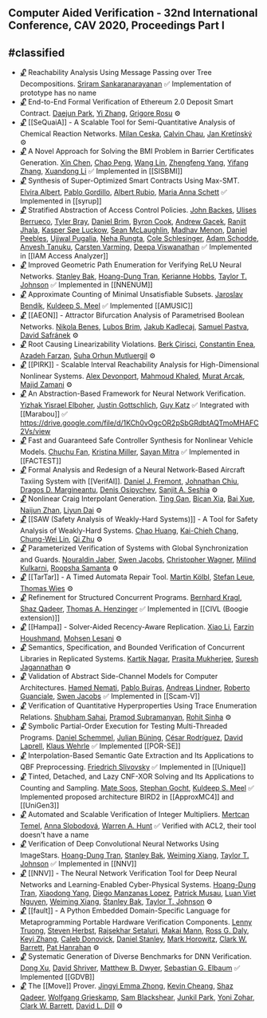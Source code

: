 ## Computer Aided Verification - 32nd International Conference, CAV 2020, Proceedings Part I
#classified
---
-	[🔓](https://doi.org/10.1007/978-3-030-53288-8_30) Reachability Analysis Using Message Passing over Tree Decompositions.
	[Sriram Sankaranarayanan](https://dblp.org/pid/82/1542.html)
	✅ Implementation of prototype has no name
-	[🔓](https://doi.org/10.1007/978-3-030-53288-8_8) End-to-End Formal Verification of Ethereum 2.0 Deposit Smart Contract.
	[Daejun Park](https://dblp.org/pid/152/3639-1.html), [Yi Zhang](https://dblp.org/pid/64/6544.html), [Grigore Rosu](https://dblp.org/pid/r/GrigoreRosu.html)
	⚙️
-	[🔓](https://doi.org/10.1007/978-3-030-53288-8_32) [[SeQuaiA]] - A Scalable Tool for Semi-Quantitative Analysis of Chemical Reaction Networks.
	[Milan Ceska](https://dblp.org/pid/213/3728.html), [Calvin Chau](https://dblp.org/pid/269/9591.html), [Jan Kretínský](https://dblp.org/pid/95/6511.html)
	⚙️
-	[🔓](https://doi.org/10.1007/978-3-030-53288-8_29) A Novel Approach for Solving the BMI Problem in Barrier Certificates Generation.
	[Xin Chen](https://dblp.org/pid/24/1518-27.html), [Chao Peng](https://dblp.org/pid/85/6436.html), [Wang Lin](https://dblp.org/pid/36/5376.html), [Zhengfeng Yang](https://dblp.org/pid/68/3884.html), [Yifang Zhang](https://dblp.org/pid/227/1124.html), [Xuandong Li](https://dblp.org/pid/76/5446.html)
	✅ Implemented in [[SISBMI]]
-	[🔓](https://doi.org/10.1007/978-3-030-53288-8_10) Synthesis of Super-Optimized Smart Contracts Using Max-SMT.
	[Elvira Albert](https://dblp.org/pid/a/ElviraAlbert.html), [Pablo Gordillo](https://dblp.org/pid/167/4507.html), [Albert Rubio](https://dblp.org/pid/29/6684.html), [Maria Anna Schett](https://dblp.org/pid/185/2487.html)
	✅ Implemented in [[syrup]]
-	[🔓](https://doi.org/10.1007/978-3-030-53288-8_9) Stratified Abstraction of Access Control Policies.
	[John Backes](https://dblp.org/pid/97/8857.html), [Ulises Berrueco](https://dblp.org/pid/269/9629.html), [Tyler Bray](https://dblp.org/pid/269/9691.html), [Daniel Brim](https://dblp.org/pid/269/9566.html), [Byron Cook](https://dblp.org/pid/36/113.html), [Andrew Gacek](https://dblp.org/pid/84/6151.html), [Ranjit Jhala](https://dblp.org/pid/47/4244.html), [Kasper Søe Luckow](https://dblp.org/pid/13/11526.html), [Sean McLaughlin](https://dblp.org/pid/66/5402.html), [Madhav Menon](https://dblp.org/pid/159/9350.html), [Daniel Peebles](https://dblp.org/pid/79/6508.html), [Ujjwal Pugalia](https://dblp.org/pid/269/9487.html), [Neha Rungta](https://dblp.org/pid/66/4832.html), [Cole Schlesinger](https://dblp.org/pid/31/10028.html), [Adam Schodde](https://dblp.org/pid/269/9505.html), [Anvesh Tanuku](https://dblp.org/pid/269/9587.html), [Carsten Varming](https://dblp.org/pid/29/2675.html), [Deepa Viswanathan](https://dblp.org/pid/19/1723.html)
	✅ Implemented in [[IAM Access Analyzer]]
-	[🔓](https://doi.org/10.1007/978-3-030-53288-8_4) Improved Geometric Path Enumeration for Verifying ReLU Neural Networks.
	[Stanley Bak](https://dblp.org/pid/16/7787.html), [Hoang-Dung Tran](https://dblp.org/pid/160/7295.html), [Kerianne Hobbs](https://dblp.org/pid/200/8219.html), [Taylor T. Johnson](https://dblp.org/pid/96/11505.html)
	✅ Implemented in [[NNENUM]]
-	[🔓](https://doi.org/10.1007/978-3-030-53288-8_21) Approximate Counting of Minimal Unsatisfiable Subsets.
	[Jaroslav Bendík](https://dblp.org/pid/181/7743.html), [Kuldeep S. Meel](https://dblp.org/pid/129/1623.html)
	✅ Implemented [[AMUSIC]]
-	[🔓](https://doi.org/10.1007/978-3-030-53288-8_28) [[AEON]] - Attractor Bifurcation Analysis of Parametrised Boolean Networks.
	[Nikola Benes](https://dblp.org/pid/71/1110.html), [Lubos Brim](https://dblp.org/pid/92/3060.html), [Jakub Kadlecaj](https://dblp.org/pid/269/9668.html), [Samuel Pastva](https://dblp.org/pid/167/4487.html), [David Safránek](https://dblp.org/pid/86/2438.html)
	⚙️
-	[🔓](https://doi.org/10.1007/978-3-030-53288-8_17) Root Causing Linearizability Violations.
	[Berk Çirisci](https://dblp.org/pid/217/2770.html), [Constantin Enea](https://dblp.org/pid/72/2839.html), [Azadeh Farzan](https://dblp.org/pid/89/148.html), [Suha Orhun Mutluergil](https://dblp.org/pid/170/4198.html)
	⚙️
-	[🔓](https://doi.org/10.1007/978-3-030-53288-8_27) [[PIRK]] - Scalable Interval Reachability Analysis for High-Dimensional Nonlinear Systems.
	[Alex Devonport](https://dblp.org/pid/236/4995.html), [Mahmoud Khaled](https://dblp.org/pid/153/9945.html), [Murat Arcak](https://dblp.org/pid/94/6666.html), [Majid Zamani](https://dblp.org/pid/34/9188.html)
	⚙️
-	[🔓](https://doi.org/10.1007/978-3-030-53288-8_3) An Abstraction-Based Framework for Neural Network Verification.
	[Yizhak Yisrael Elboher](https://dblp.org/pid/251/9586.html), [Justin Gottschlich](https://dblp.org/pid/56/2013.html), [Guy Katz](https://dblp.org/pid/23/10321.html)
	✅ Integrated with [[Marabou]]
	✅ https://drive.google.com/file/d/1KCh0vOgcOR2pSbGRdbtAQTmoMHAFC2Vs/view
-	[🔓](https://doi.org/10.1007/978-3-030-53288-8_31) Fast and Guaranteed Safe Controller Synthesis for Nonlinear Vehicle Models.
	[Chuchu Fan](https://dblp.org/pid/127/1756.html), [Kristina Miller](https://dblp.org/pid/269/9725.html), [Sayan Mitra](https://dblp.org/pid/07/3797.html)
	✅ Implemented in [[FACTEST]]
-	[🔓](https://doi.org/10.1007/978-3-030-53288-8_6) Formal Analysis and Redesign of a Neural Network-Based Aircraft Taxiing System with [[VerifAI]].
	[Daniel J. Fremont](https://dblp.org/pid/144/7602.html), [Johnathan Chiu](https://dblp.org/pid/249/2928.html), [Dragos D. Margineantu](https://dblp.org/pid/34/5356.html), [Denis Osipychev](https://dblp.org/pid/202/5662.html), [Sanjit A. Seshia](https://dblp.org/pid/s/SanjitASeshia.html)
	⚙️
-	[🔓](https://doi.org/10.1007/978-3-030-53288-8_20) Nonlinear Craig Interpolant Generation.
	[Ting Gan](https://dblp.org/pid/50/5083.html), [Bican Xia](https://dblp.org/pid/07/587.html), [Bai Xue](https://dblp.org/pid/74/2716-1.html), [Naijun Zhan](https://dblp.org/pid/63/1911.html), [Liyun Dai](https://dblp.org/pid/08/10346.html)
	⚙️
-	[🔓](https://doi.org/10.1007/978-3-030-53288-8_26) [[SAW (Safety Analysis of Weakly-Hard Systems)]] - A Tool for Safety Analysis of Weakly-Hard Systems.
	[Chao Huang](https://dblp.org/pid/18/4087.html), [Kai-Chieh Chang](https://dblp.org/pid/199/8216.html), [Chung-Wei Lin](https://dblp.org/pid/87/11.html), [Qi Zhu](https://dblp.org/pid/66/5923-2.html)
	⚙️
-	[🔓](https://doi.org/10.1007/978-3-030-53288-8_15) Parameterized Verification of Systems with Global Synchronization and Guards.
	[Nouraldin Jaber](https://dblp.org/pid/194/4203.html), [Swen Jacobs](https://dblp.org/pid/73/6880.html), [Christopher Wagner](https://dblp.org/pid/59/6876.html), [Milind Kulkarni](https://dblp.org/pid/47/1003.html), [Roopsha Samanta](https://dblp.org/pid/78/7445.html)
	⚙️
-	[🔓](https://doi.org/10.1007/978-3-030-53288-8_25) [[TarTar]] - A Timed Automata Repair Tool.
	[Martin Kölbl](https://dblp.org/pid/221/1706.html), [Stefan Leue](https://dblp.org/pid/20/6822.html), [Thomas Wies](https://dblp.org/pid/23/5398.html)
	⚙️
-	[🔓](https://doi.org/10.1007/978-3-030-53288-8_14) Refinement for Structured Concurrent Programs.
	[Bernhard Kragl](https://dblp.org/pid/138/6924.html), [Shaz Qadeer](https://dblp.org/pid/q/ShazQadeer.html), [Thomas A. Henzinger](https://dblp.org/pid/h/ThomasAHenzinger.html)
	✅ Implemented in [[CIVL (Boogie extension)]]
-	[🔓](https://doi.org/10.1007/978-3-030-53288-8_16) [[Hampa]] - Solver-Aided Recency-Aware Replication.
	[Xiao Li](https://dblp.org/pid/66/2069.html), [Farzin Houshmand](https://dblp.org/pid/232/9988.html), [Mohsen Lesani](https://dblp.org/pid/82/2603.html)
	⚙️
-	[🔓](https://doi.org/10.1007/978-3-030-53288-8_13) Semantics, Specification, and Bounded Verification of Concurrent Libraries in Replicated Systems.
	[Kartik Nagar](https://dblp.org/pid/120/1805.html), [Prasita Mukherjee](https://dblp.org/pid/263/6983.html), [Suresh Jagannathan](https://dblp.org/pid/j/SJagannathan.html)
	⚙️
-	[🔓](https://doi.org/10.1007/978-3-030-53288-8_12) Validation of Abstract Side-Channel Models for Computer Architectures.
	[Hamed Nemati](https://dblp.org/pid/127/4008.html), [Pablo Buiras](https://dblp.org/pid/07/7975.html), [Andreas Lindner](https://dblp.org/pid/28/610.html), [Roberto Guanciale](https://dblp.org/pid/12/5314.html), [Swen Jacobs](https://dblp.org/pid/73/6880.html)
	✅ Implemented in [[Scam-V]]
-	[🔓](https://doi.org/10.1007/978-3-030-53288-8_11) Verification of Quantitative Hyperproperties Using Trace Enumeration Relations.
	[Shubham Sahai](https://dblp.org/pid/170/7496.html), [Pramod Subramanyan](https://dblp.org/pid/27/8110.html), [Rohit Sinha](https://dblp.org/pid/04/4646-1.html)
	⚙️
-	[🔓](https://doi.org/10.1007/978-3-030-53288-8_18) Symbolic Partial-Order Execution for Testing Multi-Threaded Programs.
	[Daniel Schemmel](https://dblp.org/pid/119/0975.html), [Julian Büning](https://dblp.org/pid/223/5126.html), [César Rodríguez](https://dblp.org/pid/74/9958.html), [David Laprell](https://dblp.org/pid/265/5614.html), [Klaus Wehrle](https://dblp.org/pid/w/KlausWehrle.html)
	✅ Implemented [[POR-SE]]
-	[🔓](https://doi.org/10.1007/978-3-030-53288-8_24) Interpolation-Based Semantic Gate Extraction and Its Applications to QBF Preprocessing.
	[Friedrich Slivovsky](https://dblp.org/pid/55/10962.html)
	✅ Implemented in [[Unique]]
-	[🔓](https://doi.org/10.1007/978-3-030-53288-8_22) Tinted, Detached, and Lazy CNF-XOR Solving and Its Applications to Counting and Sampling.
	[Mate Soos](https://dblp.org/pid/32/7137.html), [Stephan Gocht](https://dblp.org/pid/205/6044.html), [Kuldeep S. Meel](https://dblp.org/pid/129/1623.html)
	✅ Implemented proposed architecture BIRD2 in [[ApproxMC4]] and [[UniGen3]]
-	[🔓](https://doi.org/10.1007/978-3-030-53288-8_23) Automated and Scalable Verification of Integer Multipliers.
	[Mertcan Temel](https://dblp.org/pid/269/9779.html), [Anna Slobodová](https://dblp.org/pid/34/5435.html), [Warren A. Hunt](https://dblp.org/pid/09/7554.html)
	✅ Verified with ACL2, their tool doesn't have a name
-	[🔓](https://doi.org/10.1007/978-3-030-53288-8_2) Verification of Deep Convolutional Neural Networks Using ImageStars.
	[Hoang-Dung Tran](https://dblp.org/pid/160/7295.html), [Stanley Bak](https://dblp.org/pid/16/7787.html), [Weiming Xiang](https://dblp.org/pid/72/5686.html), [Taylor T. Johnson](https://dblp.org/pid/96/11505.html)
	✅ Implemented in [[NNV]]
-	[🔓](https://doi.org/10.1007/978-3-030-53288-8_1) [[NNV]] - The Neural Network Verification Tool for Deep Neural Networks and Learning-Enabled Cyber-Physical Systems.
	[Hoang-Dung Tran](https://dblp.org/pid/160/7295.html), [Xiaodong Yang](https://dblp.org/pid/19/1551.html), [Diego Manzanas Lopez](https://dblp.org/pid/215/3580.html), [Patrick Musau](https://dblp.org/pid/215/3389.html), [Luan Viet Nguyen](https://dblp.org/pid/144/7613.html), [Weiming Xiang](https://dblp.org/pid/72/5686.html), [Stanley Bak](https://dblp.org/pid/16/7787.html), [Taylor T. Johnson](https://dblp.org/pid/96/11505.html)
	⚙️
-	[🔓](https://doi.org/10.1007/978-3-030-53288-8_19) [[fault]] - A Python Embedded Domain-Specific Language for Metaprogramming Portable Hardware Verification Components.
	[Lenny Truong](https://dblp.org/pid/173/8194.html), [Steven Herbst](https://dblp.org/pid/164/5403.html), [Rajsekhar Setaluri](https://dblp.org/pid/148/6519.html), [Makai Mann](https://dblp.org/pid/233/0746.html), [Ross G. Daly](https://dblp.org/pid/149/0146.html), [Keyi Zhang](https://dblp.org/pid/164/6584.html), [Caleb Donovick](https://dblp.org/pid/160/0667.html), [Daniel Stanley](https://dblp.org/pid/253/7515.html), [Mark Horowitz](https://dblp.org/pid/h/MarkHorowitz.html), [Clark W. Barrett](https://dblp.org/pid/b/ClarkWBarrett.html), [Pat Hanrahan](https://dblp.org/pid/h/PatHanrahan.html)
	⚙️
-	[🔓](https://doi.org/10.1007/978-3-030-53288-8_5) Systematic Generation of Diverse Benchmarks for DNN Verification.
	[Dong Xu](https://dblp.org/pid/09/3493.html), [David Shriver](https://dblp.org/pid/202/8415.html), [Matthew B. Dwyer](https://dblp.org/pid/d/MatthewBDwyer.html), [Sebastian G. Elbaum](https://dblp.org/pid/e/SebastianGElbaum.html)
	✅ Implemented [[GDVB]]
-	[🔓](https://doi.org/10.1007/978-3-030-53288-8_7) The [[Move]] Prover.
	[Jingyi Emma Zhong](https://dblp.org/pid/269/9589.html), [Kevin Cheang](https://dblp.org/pid/239/0135.html), [Shaz Qadeer](https://dblp.org/pid/q/ShazQadeer.html), [Wolfgang Grieskamp](https://dblp.org/pid/g/WolfgangGrieskamp.html), [Sam Blackshear](https://dblp.org/pid/86/8008.html), [Junkil Park](https://dblp.org/pid/02/8785.html), [Yoni Zohar](https://dblp.org/pid/147/6088.html), [Clark W. Barrett](https://dblp.org/pid/b/ClarkWBarrett.html), [David L. Dill](https://dblp.org/pid/d/DavidLDill.html)
	⚙️
